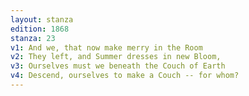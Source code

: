 ```yaml
---
layout: stanza
edition: 1868
stanza: 23
v1: And we, that now make merry in the Room
v2: They left, and Summer dresses in new Bloom,
v3: Ourselves must we beneath the Couch of Earth
v4: Descend, ourselves to make a Couch -- for whom?
---
```

